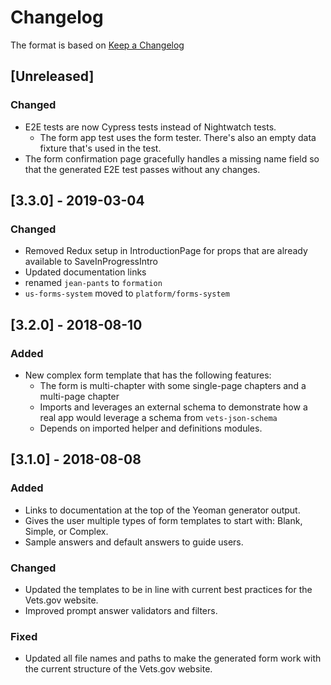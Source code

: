 # Changelog

The format is based on [Keep a Changelog](http://keepachangelog.com/en/1.0.0/)

## [Unreleased]

### Changed
- E2E tests are now Cypress tests instead of Nightwatch tests.
    - The form app test uses the form tester. There's also an empty data fixture that's used in the test.
- The form confirmation page gracefully handles a missing name field so that the generated E2E test passes without any changes.


## [3.3.0] - 2019-03-04

### Changed
- Removed Redux setup in IntroductionPage for props that are already available to SaveInProgressIntro
- Updated documentation links
- renamed `jean-pants` to `formation`
- `us-forms-system` moved to `platform/forms-system`


## [3.2.0] - 2018-08-10

### Added
- New complex form template that has the following features:
    - The form is multi-chapter with some single-page chapters and a multi-page chapter
    - Imports and leverages an external schema to demonstrate how a real app would leverage a schema from `vets-json-schema`
    - Depends on imported helper and definitions modules.


## [3.1.0] - 2018-08-08

### Added
- Links to documentation at the top of the Yeoman generator output.
- Gives the user multiple types of form templates to start with: Blank, Simple, or Complex.
- Sample answers and default answers to guide users.

### Changed
- Updated the templates to be in line with current best practices for the Vets.gov website.
- Improved prompt answer validators and filters.

### Fixed
- Updated all file names and paths to make the generated form work with the current structure of the Vets.gov website.

